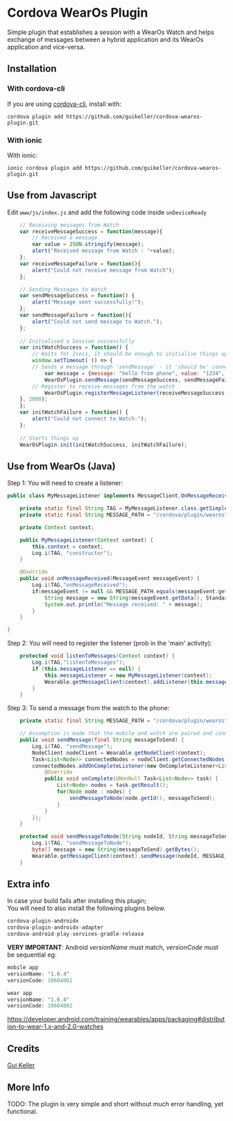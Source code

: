 # Cordova WearOs Plugin

Simple plugin that establishes a session with a WearOs Watch and helps exchange of messages between a hybrid application and its WearOs application and vice-versa.

## Installation

### With cordova-cli

If you are using [cordova-cli](https://github.com/apache/cordova-cli), install
with:

    cordova plugin add https://github.com/guikeller/cordova-wearos-plugin.git

### With ionic

With ionic:

    ionic cordova plugin add https://github.com/guikeller/cordova-wearos-plugin.git

## Use from Javascript
Edit `www/js/index.js` and add the following code inside `onDeviceReady`
```js
    // Receiving messages from Watch
    var receiveMessageSuccess = function(message){
        // Received a message
        var value = JSON.stringify(message);
        alert("Received message from Watch : "+value);
    };
    var receiveMessageFailure = function(){
        alert("Could not receive message from Watch");
    };

    // Sending Messages to Watch
    var sendMessageSuccess = function() {
        alert("Message sent successfully!");
    };
    var sendMessageFailure = function(){
        alert("Could not send message to Watch.");
    };
    
    // Initialised a Session successfully
    var initWatchSuccess = function() {
        // Waits for 2secs, it should be enough to initialise things up, find/connect to the watch
        window.setTimeout( () => {
	    // Sends a message through 'sendMessage' - it 'should be' connected now
            var message = {message: "hello from phone", value: "1234", foo: "bar"};
            WearOsPlugin.sendMessage(sendMessageSuccess, sendMessageFailure, message);
	    // Register to receive messages from the watch
            WearOsPlugin.registerMessageListener(receiveMessageSuccess, receiveMessageFailure);
	}, 2000);
    };
    var initWatchFailure = function() {
        alert("Could not connect to Watch.");
    };
    
    // Starts things up
    WearOsPlugin.init(initWatchSuccess, initWatchFailure);
```
## Use from WearOs (Java)
Step 1: You will need to create a listener:
```java
public class MyMessageListener implements MessageClient.OnMessageReceivedListener {

    private static final String TAG = MyMessageListener.class.getSimpleName();
    private static final String MESSAGE_PATH = "/cordova/plugin/wearos";

    private Context context;

    public MyMessageListener(Context context) {
        this.context = context;
        Log.i(TAG, "constructor");
    }

    @Override
    public void onMessageReceived(MessageEvent messageEvent) {
        Log.i(TAG,"onMessageReceived");
        if(messageEvent != null && MESSAGE_PATH.equals(messageEvent.getPath())){
            String message = new String(messageEvent.getData(), StandardCharsets.UTF_8);
            System.out.println("Message received: " + message);
        }
    }

}
```
Step 2: You will need to register the listener (prob in the 'main' activity):
```java
    protected void listenToMessages(Context context) {
        Log.i(TAG,"listenToMessages");
        if (this.messageListener == null) {
            this.messageListener = new MyMessageListener(context);
            Wearable.getMessageClient(context).addListener(this.messageListener);
        }
    }
```
Step 3: To send a message from the watch to the phone:
```java
    private static final String MESSAGE_PATH = "/cordova/plugin/wearos";

    // Assumption is made that the mobile and watch are paired and connected
    public void sendMessage(final String messageToSend) {
        Log.i(TAG, "sendMessage");
        NodeClient nodeClient = Wearable.getNodeClient(context);
        Task<List<Node>> connectedNodes = nodeClient.getConnectedNodes();
        connectedNodes.addOnCompleteListener(new OnCompleteListener<List<Node>>() {
            @Override
            public void onComplete(@NonNull Task<List<Node>> task) {
                List<Node> nodes = task.getResult();
                for(Node node : nodes) {
                    sendMessageToNode(node.getId(), messageToSend);
                }
            }
        });
    }

    protected void sendMessageToNode(String nodeId, String messageToSend) {
        Log.i(TAG, "sendMessageToNode");
        byte[] message = new String(messageToSend).getBytes();
        Wearable.getMessageClient(context).sendMessage(nodeId, MESSAGE_PATH, message);
    }
```
## Extra info
In case your build fails after installing this plugin;<br>
You will need to also install the following plugins below. 
```js
cordova-plugin-androidx
cordova-plugin-androidx-adapter
cordova-android-play-services-gradle-release
```

**VERY IMPORTANT**: Android _versionName_ must match, _versionCode_ must be sequential eg:
```js
mobile app
versionName: "1.6.4"
versionCode: 10604001

wear app
versionName: "1.6.4"
versionCode: 10604002
```
https://developer.android.com/training/wearables/apps/packaging#distribution-to-wear-1.x-and-2.0-watches

## Credits
[Gui Keller](https://www.github.com/guikeller)

## More Info
TODO: The plugin is very simple and short without much error handling, yet functional. 
